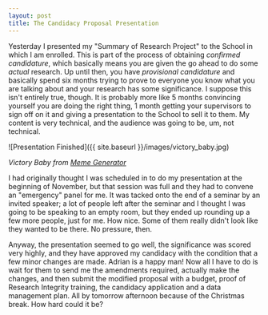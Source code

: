 ```yaml
---
layout: post
title: The Candidacy Proposal Presentation
---
```


Yesterday I presented my "Summary of Research Project" to the School in which I am enrolled. This is part of the process of obtaining *confirmed candidature*, which basically means you are given the go ahead to do some *actual* research. Up until then, you have *provisional candidature* and basically spend six months trying to prove to everyone you know what you are talking about and your research has some significance. I suppose this isn't entirely true, though. It is probably more like 5 months convincing yourself you are doing the right thing, 1 month getting your supervisors to sign off on it and giving a presentation to the School to sell it to them. My content is very technical, and the audience was going to be, um, not technical.

![Presentation Finished]({{ site.baseurl }}/images/victory_baby.jpg)

*Victory Baby from [Meme Generator](http://memegenerator.net/instance/57840152)*
 
I had originally thought I was scheduled in to do my presentation at the beginning of November, but that session was full and they had to convene an "emergency" panel for me. It was tacked onto the end of a seminar by an invited speaker; a lot of people left after the seminar and I thought I was going to be speaking to an empty room, but they ended up rounding up a few more people, just for me. How nice. Some of them really didn't look like they wanted to be there. No pressure, then.   

Anyway, the presentation seemed to go well, the significance was scored very highly, and they have approved my candidacy with the condition that a few minor changes are made. Adrian is a happy man! Now all I have to do is wait for them to send me the amendments required, actually make the changes, and then submit the modified proposal with a budget, proof of Research Integrity training, the candidacy application and a data management plan. All by tomorrow afternoon because of the Christmas break. How hard could it be?   



